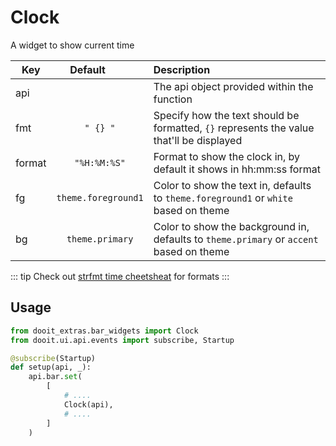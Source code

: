 # Clock

A widget to show current time

| Key|<div style="width: 100px">Default</div> |Description|
| ------------- | :----------------:  | :----------------------------------------------------------------------------------------|
| api           |                     | The api object provided within the function                                              |
| fmt           | `" {} "`            | Specify how the text should be formatted, `{}` represents the value that'll be displayed |
| format        | `"%H:%M:%S"`        | Format to show the clock in, by default it shows in hh:mm:ss format                      |
| fg            | `theme.foreground1`| Color to show the text in, defaults to `theme.foreground1` or `white` based on theme    |
| bg            | `theme.primary`     | Color to show the background in, defaults to `theme.primary` or `accent` based on theme  |

::: tip
Check out [strfmt time cheetsheat](https://strftime.org/) for formats
:::


## Usage

```python
from dooit_extras.bar_widgets import Clock
from dooit.ui.api.events import subscribe, Startup

@subscribe(Startup)
def setup(api, _):
    api.bar.set( 
        [
            # ....
            Clock(api),
            # ....
        ]
    )
```
